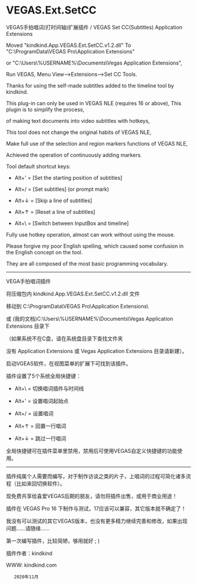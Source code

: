 # VEGAS.Ext.SetCC
VEGAS手拍唱词(打时间轴)扩展插件 / VEGAS Set CC(Subtitles) Application Extensions


Moved "kindkind.App.VEGAS.Ext.SetCC.v1.2.dll" To "C:\ProgramData\VEGAS Pro\Application Extensions\" 

or "C:\Users\\%USERNAME%\Documents\Vegas Application Extensions", 


Run VEGAS, Menu View-->Extensions-->Set CC Tools.


Thanks for using the self-made subtitles added to the timeline tool by kindkind.

This plug-in can only be used in VEGAS NLE (requires 16 or above), This plugin is to simplify the process, 

of making text documents into video subtitles with hotkeys, 

This tool does not change the original habits of VEGAS NLE, 

Make full use of the selection and region markers functions of VEGAS NLE, 

Achieved the operation of continuously adding markers.




Tool default shortcut keys:

* Alt+'  = [Set the starting position of subtitles]      

* Alt+/  = [Set subtitles] (or prompt mark)      

* Alt+↓  = [Skip a line of subtitles]       

* Alt+↑  = [Reset a line of subtitles]        

* Alt+\  = [Switch between InputBox and timeline]         




Fully use hotkey operation, almost can work without using the mouse.


Please forgive my poor English spelling, which caused some confusion in the English concept on the tool. 

They are all composed of the most basic programming vocabulary.

************************************************************************
VEGA手拍唱词插件


将压缩包内 kindkind.App.VEGAS.Ext.SetCC.v1.2.dll 文件

移动到 C:\ProgramData\VEGAS Pro\Application Extensions\ 

或 (我的文档)C:\Users\\%USERNAME%\Documents\Vegas Application Extensions 目录下

（如果系统不在C盘，请在系统盘目录下查找文件夹

没有 Application Extensions 或 Vegas Application Extensions 目录请新建）。


启动VGEAS软件，在视图菜单的扩展下可找到该插件。




插件设置了5个系统全局快捷键：

* Alt+\ = 切换唱词插件与时间线    

* Alt+' = 设置唱词起始点    

* Alt+/ = 设置唱词    

* Alt+↑ = 回置一行唱词    

* Alt+↓ = 跳过一行唱词




全局快捷键可在插件菜单里禁用，禁用后可使用VEGAS自定义快捷键的功能使用。

*********************************************


插件纯属个人需要而编写，对于制作访谈之类的片子，上唱词的过程可简化诸多流程（比如来回切换软件）。

现免费共享给喜爱VEGAS后期的朋友，请勿将插件出售，或用于商业用途！



插件在 VEGAS Pro 16 下制作与测试，17应该可以兼容，其它版本就不确定了！

我没有可以测试的其它VEGAS版本，也没有更多精力继续完善和修改，如果出现问题……请随缘……


第一次编写插件，比较简陋，够用就好  ; )



插件作者：kindkind

WWW: kindkind.com

              
       2020年11月
